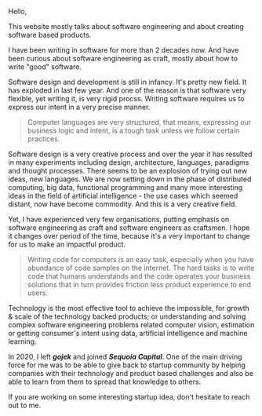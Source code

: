 Hello, 

This website mostly talks about software engineering and about creating software based products. 

I have been writing in software for more than 2 decades now. And have been curious about software engineering
as craft, mostly about how to write "good" software.

Software design and development is still in infancy. It's pretty new field. It has exploded in last
few year. And one of the reason is that software very flexible, yet writing it, is very rigid procss. Writing
software requires us to express our intent in a very precise manner.

<blockquote class="blockquote">
Computer languages are very structured, that means, expressing our business logic and intent, is a tough task unless
we follow certain practices. 
</blockquote>


Software design is a very creative process and over the year it has resulted in many experiments including design, architecture,
languages, paradigms and thought processes. There seems to be an explosion of trying out new ideas, new languages. 
We are now setting down in the phase of distributed computing, big data, functional programming and many more
interesting ideas in the field of artificial intelligence - the use cases which seemed distant, now have become commodity.
 And this is a very creative field.

Yet, I have experienced very few organisations, putting emphasis on software engineering as craft and software engineers
as craftsmen. I hope it changes over period of the time, because it's a very important to change for us to make an impactful
product.

<blockquote class="blockquote">
Writing code for computers is an easy task, especially when you have abundance of code samples on the internet. 
The hard tasks is to write code that humans understands and the code operates
your business solutions that in turn provides friction less product experience to end users.
</blockquote>

Technology is the most effective tool to achieve the impossible, for growth & scale of the technology backed products;
or understanding and solving complex software engineering problems related computer vision, estimation or getting consumer's intent using data, artificial intelligence and machine learning.

In 2020, I left _**gojek**_ and joined _**Sequoia Capital**_. One of the main driving force for me was to be able to give back to startup community
by helping companies with their technology and product based challenges and also be able to learn from them to spread that knowledge to others.

If you are working on some interesting startup idea, don't hesitate to reach out to me.


